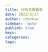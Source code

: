 ```yaml
---
title: 分布式微服务
date: 2022/3/17
author: chenkun
sidebar: 'auto'
publish: true
keys:
categories:
tags:
---
```


<!--more-->
